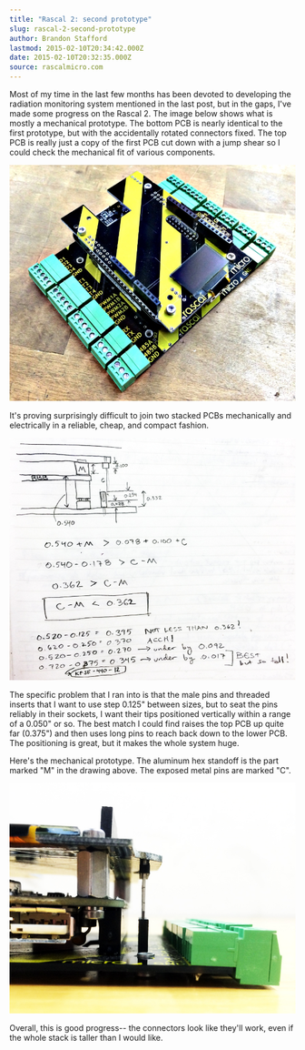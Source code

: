 ```yaml
---
title: "Rascal 2: second prototype"
slug: rascal-2-second-prototype
author: Brandon Stafford
lastmod: 2015-02-10T20:34:42.000Z
date: 2015-02-10T20:32:35.000Z
source: rascalmicro.com
---
```

Most of my time in the last few months has been devoted to developing the radiation monitoring system mentioned in the last post, but in the gaps, I've made some progress on the Rascal 2. The image below shows what is mostly a mechanical prototype. The bottom PCB is nearly identical to the first prototype, but with the accidentally rotated connectors fixed. The top PCB is really just a copy of the first PCB cut down with a jump shear so I could check the mechanical fit of various components.

![A handsome black and yellow striped circuit board](/img/rascal2-prototype-2015-01-19-820px.jpg)

It's proving surprisingly difficult to join two stacked PCBs mechanically and electrically in a reliable, cheap, and compact fashion.

![hand drawing of a stack of PCBs with various electrical connectors between them](/img/pcb-stack-calculations-2015-02-10.jpg)

The specific problem that I ran into is that the male pins and threaded inserts that I want to use step 0.125" between sizes, but to seat the pins reliably in their sockets, I want their tips positioned vertically within a range of a 0.050" or so. The best match I could find raises the top PCB up quite far (0.375") and then uses long pins to reach back down to the lower PCB. The positioning is great, but it makes the whole system huge.

Here's the mechanical prototype. The aluminum hex standoff is the part marked "M" in the drawing above. The exposed metal pins are marked "C".

![photo of the stack of PCBs sketched in the previous drawing](/img/pcb-stack-prototype-2015-02-10.jpg)

Overall, this is good progress-- the connectors look like they'll work, even if the whole stack is taller than I would like.